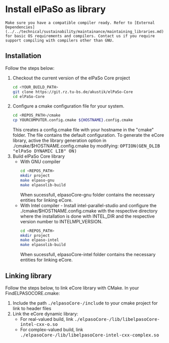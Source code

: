 # Install elPaSo as library

```{important}
Make sure you have a compatible compiler ready. Refer to [External Dependencies](../../technical/sustainability/maintainance/maintaining_libraries.md) for basic OS requirements and compilers. Contact us if you require support compiling with compilers other than GNU.
```

## Installation

Follow the steps below:
1. Checkout the current version of the elPaSo Core project
    ```bash
    cd <YOUR_BUILD_PATH>
    git clone https://git.rz.tu-bs.de/akustik/elPaSo-Core
    cd elPaSo-Core
    ```
2. Configure a cmake configuration file for your system.
    ```bash
    cd <REPOS_PATH>/cmake
    cp YOURCOMPUTER.config.cmake ${HOSTNAME}.config.cmake
    ```
    This creates a config.cmake file with your hostname in the "cmake" folder. The file contains the default configuration. To generate the eCore library, active the library generation option in ./cmake/\$HOSTNAME.config.cmake by modifying: <tt>OPTION(GEN_DLIB "elPaSo DYNAMIC LIB"	ON)</tt>
3. Build elPaSo Core library
    - With GNU compiler
        ```bash
        cd <REPOS_PATH>
        mkdir project
        make elpaso-gnu
        make elpasolib-build
        ```
        When sucessfull, elpasoCore-gnu folder contains the necessary entities for linking eCore.
    - With Intel compiler - Install intel-parallel-studio and configure the ./cmake/\$HOSTNAME.config.cmake with the respective directory where the installation is done with INTEL_DIR and the respective version number to INTELMPI_VERSION.
        ```bash
        cd <REPOS_PATH>
        mkdir project
        make elpaso-intel
        make elpasolib-build
        ```
        When sucessfull, elpasoCore-intel folder contains the necessary entities for linking eCore.

## Linking library

Follow the steps below, to link eCore library with CMake. In your FindELPASOCORE.cmake:

1. Include the path <tt>./elpasoCore-<COMPILER>/include</tt> to your cmake project for link to header files
2. Link the eCore dynamic library:
    - For real-valued build, link <tt>./elpasoCore-<COMPILER>/lib/libelpasoCore-intel-cxx-o.so</tt>
    - For complex-valued build, link <tt>./elpasoCore-<COMPILER>/lib/libelpasoCore-intel-cxx-complex.so</tt>

